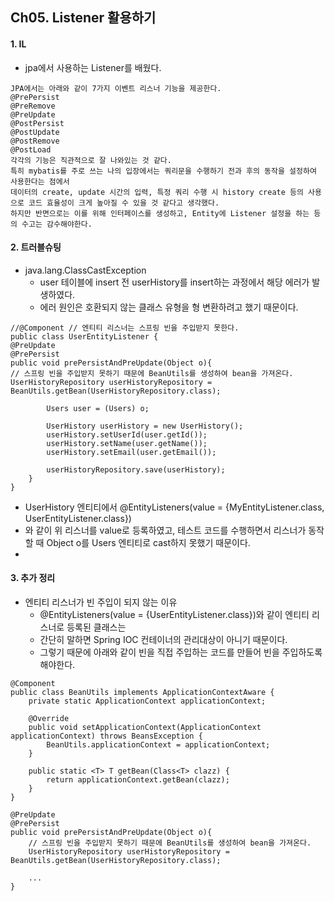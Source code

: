 ## Ch05. Listener 활용하기
#### 1. IL
- jpa에서 사용하는 Listener를 배웠다.
```
JPA에서는 아래와 같이 7가지 이벤트 리스너 기능을 제공한다.
@PrePersist
@PreRemove
@PreUpdate
@PostPersist
@PostUpdate
@PostRemove
@PostLoad
각각의 기능은 직관적으로 잘 나와있는 것 같다.
특히 mybatis를 주로 쓰는 나의 입장에서는 쿼리문을 수행하기 전과 후의 동작을 설정하여 사용한다는 점에서
데이터의 create, update 시간의 입력, 특정 쿼리 수행 시 history create 등의 사용으로 코드 효율성이 크게 높아질 수 있을 것 같다고 생각했다.
하지만 반면으로는 이를 위해 인터페이스를 생성하고, Entity에 Listener 설정을 하는 등의 수고는 감수해야한다.
```

#### 2. 트러블슈팅
- java.lang.ClassCastException
  - user 테이블에 insert 전 userHistory를 insert하는 과정에서 해당 에러가 발생하였다.
  - 에러 원인은 호환되지 않는 클래스 유형을 형 변환하려고 했기 때문이다.
```
//@Component // 엔티티 리스너는 스프링 빈을 주입받지 못한다.
public class UserEntityListener {
@PreUpdate
@PrePersist
public void prePersistAndPreUpdate(Object o){
// 스프링 빈을 주입받지 못하기 때문에 BeanUtils를 생성하여 bean을 가져온다.
UserHistoryRepository userHistoryRepository = BeanUtils.getBean(UserHistoryRepository.class);

        Users user = (Users) o;

        UserHistory userHistory = new UserHistory();
        userHistory.setUserId(user.getId());
        userHistory.setName(user.getName());
        userHistory.setEmail(user.getEmail());

        userHistoryRepository.save(userHistory);
    }
}
```
- UserHistory 엔티티에서 @EntityListeners(value = {MyEntityListener.class, UserEntityListener.class})
- 와 같이 위 리스너를 value로 등록하였고, 테스트 코드를 수행하면서 리스너가 동작할 때 Object o를 Users 엔티티로 cast하지 못했기 때문이다.
-
#### 3. 추가 정리
- 엔티티 리스너가 빈 주입이 되지 않는 이유
  - @EntityListeners(value = {UserEntityListener.class})와 같이 엔티티 리스너로 등록된 클래스는
  - 간단히 말하면 Spring IOC 컨테이너의 관리대상이 아니기 때문이다.
  - 그렇기 때문에 아래와 같이 빈을 직접 주입하는 코드를 만들어 빈을 주입하도록 해야한다.
```
@Component
public class BeanUtils implements ApplicationContextAware {
    private static ApplicationContext applicationContext;

    @Override
    public void setApplicationContext(ApplicationContext applicationContext) throws BeansException {
        BeanUtils.applicationContext = applicationContext;
    }

    public static <T> T getBean(Class<T> clazz) {
        return applicationContext.getBean(clazz);
    }
}

@PreUpdate
@PrePersist
public void prePersistAndPreUpdate(Object o){
    // 스프링 빈을 주입받지 못하기 때문에 BeanUtils를 생성하여 bean을 가져온다.
    UserHistoryRepository userHistoryRepository = BeanUtils.getBean(UserHistoryRepository.class);
    
    ...
}
```